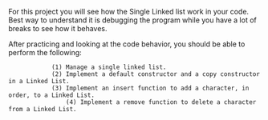 For this project you will see how the Single Linked list work in your code. Best way to understand it is debugging the program while you have a lot of breaks to see how it behaves.   

After practicing and looking at the code behavior, you should be able to perform the following:
           
	            (1) Manage a single linked list.
	            (2) Implement a default constructor and a copy constructor in a Linked List.
	            (3) Implement an insert function to add a character, in order, to a Linked List.
              	    (4) Implement a remove function to delete a character from a Linked List.
